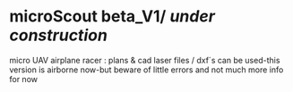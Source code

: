# microScout beta_V1/ *under construction*
micro UAV airplane racer :  plans &amp; cad 
laser  files / dxf´s can be used-this version is airborne now-but beware of little errors and not much more info for now




                
